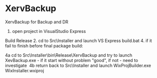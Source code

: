 XervBackup
==========

XervBackup for Backup and DR

1. open project in VisualStudio Express

Build Release
2. cd to Src\Installer and launch VS Express build.bat 4. if it fail to finish before final package build:
 
4a cd to Src\Installer\bin\Release\XervBackup and try to launch XevBackup.exe - if it start without problem "good", if not - need to investigate 
4b return back to Src\Installer and launch WixProjBuilder.exe WixInstaller.wxiproj

